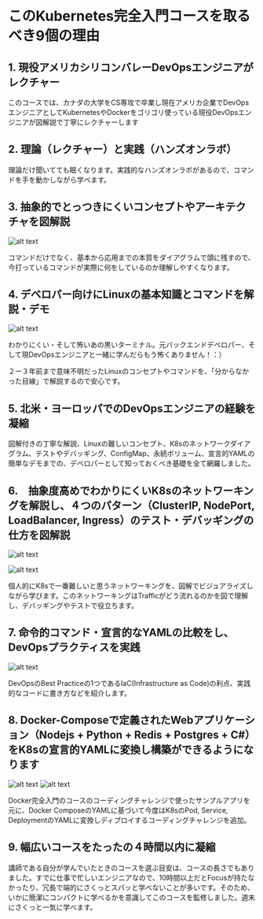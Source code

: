 # このKubernetes完全入門コースを取るべき9個の理由

## 1. 現役アメリカシリコンバレーDevOpsエンジニアがレクチャー
このコースでは、カナダの大学をCS専攻で卒業し現在アメリカ企業でDevOpsエンジニアとしてKubernetesやDockerをゴリゴリ使っている現役DevOpsエンジニアが図解説で丁寧にレクチャーします

## 2. 理論（レクチャー）と実践（ハンズオンラボ）

理論だけ聞いてても眠くなります。実践的なハンズオンラボがあるので、コマンドを手を動かしながら学べます。

## 3. 抽象的でとっつきにくいコンセプトやアーキテクチャを図解説
![alt text](../imgs/ingress_helloworld_v2_2.png "Ingress")

コマンドだけでなく、基本から応用までの本質をダイアグラムで頭に残すので、今打っているコマンドが実際に何をしているのか理解しやすくなります。

## 4. デベロパー向けにLinuxの基本知識とコマンドを解説・デモ
![alt text](../imgs/shell2.png "Shell")

わかりにくい・そして怖いあの黒いターミナル。元バックエンドデベロパー、そして現DevOpsエンジニアと一緒に学んだらもう怖くありません！：）

２ー３年前まで意味不明だったLinuxのコンセプトやコマンドを、「分からなかった目線」で解説するので安心です。

## 5. 北米・ヨーロッパでのDevOpsエンジニアの経験を凝縮

図解付きの丁寧な解説、Linuxの難しいコンセプト、K8sのネットワークダイアグラム、テストやデバッギング、ConfigMap、永続ボリューム、宣言的YAMLの簡単なデモまでの、デベロパーとして知っておくべき基礎を全て網羅しました。

## 6.　抽象度高めでわかりにくいK8sのネットワーキングを解説し、４つのパターン（ClusterIP, NodePort, LoadBalancer, Ingress）のテスト・デバッギングの仕方を図解説
![alt text](../imgs/ingress_helloworld_debug_service.png "Debug Service NodePort")

![alt text](../imgs/ingress2.png "Ingress")

個人的にK8sで一番難しいと思うネットワーキングを、図解でビジュアライズしながら学びます。このネットワーキングはTrafficがどう流れるのかを図で理解し、デバッギングやテストで役立ちます。

## 7. 命令的コマンド・宣言的なYAMLの比較をし、DevOpsプラクティスを実践
![alt text](../imgs/docker_compose_example_4.png "Docker Compose")

DevOpsのBest Practiceの1つであるIaC(Infrastructure as Code)の利点、実践的なコードに書き方などを紹介します。

## 8. Docker-Composeで定義されたWebアプリケーション（Nodejs + Python + Redis + Postgres + C#）をK8sの宣言的YAMLに変換し構築ができるようになります
![alt text](../imgs/voting_app_architecture.png "Voting App")
![alt text](../imgs/voting_app_k8s_architecture.png "Voting App")

Docker完全入門のコースのコーディングチャレンジで使ったサンプルアプリを元に、Docker ComposeのYAMLに基づいて今度はK8sのPod, Service, DeploymentのYAMLに変換しディプロイするコーディングチャレンジを追加。

## 9. 幅広いコースをたったの４時間以内に凝縮
講師である自分が学んでいたときのコースを選ぶ目安は、コースの長さでもありました。すでに仕事で忙しいエンジニアなので、10時間以上だとFocusが持たなかったり、冗長で端的にさくっとスパッと学べないことが多いです。そのため、いかに簡潔にコンパクトに学べるかを意識してこのコースを監修しました。週末にさくっと一気に学べます。